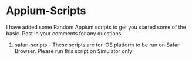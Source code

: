 # Appium-Scripts
I have added some Random Appium scripts to get you started some of the basic. Post in your comments for any questions

  1. safari-scripts - These scripts are for iOS platform to be run on Safari Browser. Please run this script on           Simulator only
